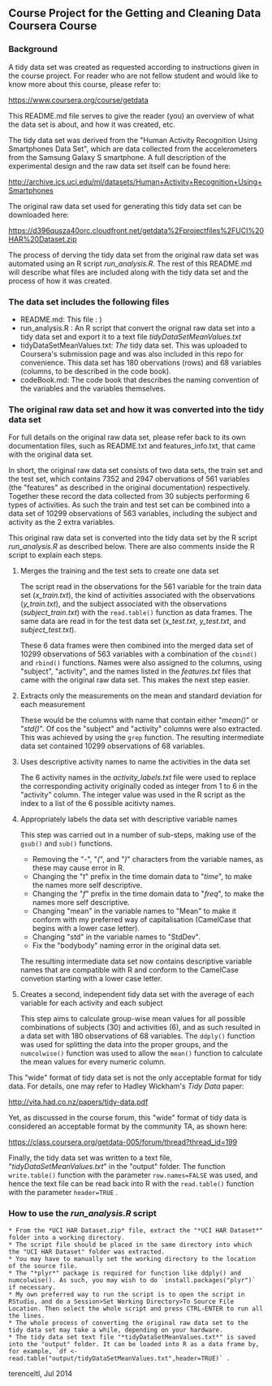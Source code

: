 ## Course Project for the Getting and Cleaning Data Coursera Course

### Background

A tidy data set was created as requested according to instructions given in the course project. For reader who are not fellow student and would like to know more about this course, please refer to:

https://www.coursera.org/course/getdata

This README.md file serves to give the reader (you) an overview of what the data set is about, and how it was created, etc.

The tidy data set was derived from the "Human Activity Recognition Using Smartphones Data Set", which are data collected from the accelerometers from the Samsung Galaxy S smartphone. A full description of the experimental design and the raw data set itself can be found here:

http://archive.ics.uci.edu/ml/datasets/Human+Activity+Recognition+Using+Smartphones

The original raw data set used for generating this tidy data set can be downloaded here:

https://d396qusza40orc.cloudfront.net/getdata%2Fprojectfiles%2FUCI%20HAR%20Dataset.zip

The process of derving the tidy data set from the original raw data set was automated using an R script *run_analysis.R*. The rest of this README.md will describe what files are included along with the tidy data set and the process of how it was created.

### The data set includes the following files

- README.md: This file : )
- run_analysis.R : An R script that convert the orignal raw data set into a tidy data set and export it to a text file *tidyDataSetMeanValues.txt*
- tidyDataSetMeanValues.txt: *The* tidy data set. This was uploaded to Coursera's submission page and was also included in this repo for convenience. This data set has 180 obervations (rows) and 68 variables (columns, to be described in the code book).
- codeBook.md: The code book that describes the naming convention of the variables and the variables themselves.
 
### The original raw data set and how it was converted into the tidy data set

For full details on the original raw data set, please refer back to its own documentation files, such as README.txt and features_info.txt, that came with the original data set.

In short, the original raw data set consists of two data sets, the train set and the test set, which contains 7352 and 2947 obervations of 561 variables (the "features" as described in the original documentation) respectively. Together these record the data collected from 30 subjects performing 6 types of activities. As such the train and test set can be combined into a data set of 10299 observations of 563 variables, including the subject and activity as the 2 extra variables.

This original raw data set is converted into the tidy data set by the R script *run_analysis.R* as described below. There are also comments inside the R script to explain each steps.

1. Merges the training and the test sets to create one data set

    The script read in the observations for the 561 variable for the train data set (*x_train.txt*), the kind of activities associated with the observations (*y_train.txt*), and the subject associated with the observations (*subject_train.txt*) with the `read.table()` function as data frames. The same data are read in for the test data set (*x_test.txt*, *y_test.txt*, and *subject_test.txt*).

    These 6 data frames were then combined into the merged data set of 10299 observations of 563 variables with a combination of the `cbind()` and `rbind()` functions. Names were also assigned to the columns, using "subject", "activity", and the names listed in the *features.txt* files that came with the original raw data set. This makes the next step easier.

2. Extracts only the measurements on the mean and standard deviation for each measurement

    These would be the columns with name that contain either "*mean()*" or "*std()*". Of cos the "subject" and "activity" columns were also extracted. This was achieved by using the `grep` function. The resulting intermediate data set contained 10299 observations of 68 variables.

3. Uses descriptive activity names to name the activities in the data set

    The 6 activity names in the *activity_labels.txt* file were used to replace the corresponding activity originally coded as integer from 1 to 6 in the "activity" column. The integer value was used in the R script as the index to a list of the 6 possible acitivty names.  
  
4. Appropriately labels the data set with descriptive variable names
 
    This step was carried out in a number of sub-steps, making use of the `gsub()` and `sub()` functions.   
    * Removing the "*-*", "*(*", and "*)*" characters from the variable names, as these may cause error in R. 
    * Changing the "*t*" prefix in the time domain data to "*time*", to make the names more self descriptive. 
    * Changing the "*f*" prefix in the time domain data to "*freq*", to make the names more self descriptive.  
    * Changing "mean" in the variable names to "Mean" to make it conform with my preferred way of capitalisation (CamelCase that begins with a lower case letter).   
    * Changing "std" in the variable names to "StdDev".   
    * Fix the "bodybody" naming error in the original data set.  
 
   The resulting intermediate data set now contains descriptive variable names that are compatible with R and conform to the CamelCase convetion starting with a lower case letter.  
 
5. Creates a second, independent tidy data set with the average of each variable for each activity and each subject  

    This step aims to calculate group-wise mean values for all possible combinations of subjects (30) and activities (6), and as such resulted in a data set with 180 observations of 68 variables. The `ddply()` function was used for splitting the data into the proper groups, and the `numcolwise()` function was used to allow the `mean()` function to calculate the mean values for every numeric column.  
  
  
This "wide" format of tidy data set is not the only acceptable format for tidy data. For details, one may refer to Hadley Wickham's *Tidy Data* paper:
  
http://vita.had.co.nz/papers/tidy-data.pdf

Yet, as discussed in the course forum, this "wide" format of tidy data is considered an acceptable format by the community TA, as shown here:

https://class.coursera.org/getdata-005/forum/thread?thread_id=199

Finally, the tidy data set was written to a text file, "*tidyDataSetMeanValues.txt*" in the "output" folder. The function `write.table()` function with the parameter `row.names=FALSE` was used, and hence the text file can be read back into R with the `read.table()` function with the parameter `header=TRUE` .  

### How to use the *run_analysis.R* script  
  
    * From the *UCI HAR Dataset.zip* file, extract the "*UCI HAR Dataset*" folder into a working directory.
    * The script file should be placed in the same directory into which the "UCI HAR Dataset" folder was extracted.
    * You may have to manually set the working directory to the location of the source file.
    * The "*plyr*" package is required for function like ddply() and numcolwise(). As such, you may wish to do `install.packages("plyr")` if necessary.
    * My own preferred way to run the script is to open the script in RStudio, and do a Session>Set Working Directory>To Source File Location. Then select the whole script and press CTRL-ENTER to run all the lines.
    * The whole process of converting the original raw data set to the tidy data set may take a while, depending on your hardware.
    * The tidy data set text file "*tidyDataSetMeanValues.txt*" is saved into the "output" folder. It can be loaded into R as a data frame by, for example, `df <- read.table("output/tidyDataSetMeanValues.txt",header=TRUE)` .


terenceltl, Jul 2014

